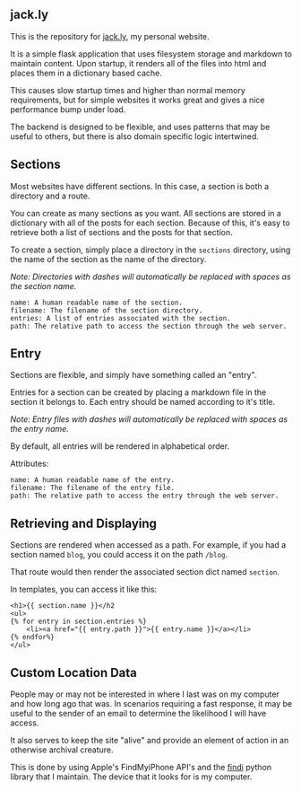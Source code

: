 ## jack.ly

This is the repository for [jack.ly](http://jack.ly), my personal website.

It is a simple flask application that uses filesystem storage and
markdown to maintain content. Upon startup, it renders all of the
files into html and places them in a dictionary based cache.

This causes slow startup times and higher than normal memory requirements,
but for simple websites it works great and gives a nice performance bump
under load.

The backend is designed to be flexible, and uses patterns that may be
useful to others, but there is also domain specific logic intertwined.

## Sections

Most websites have different sections. In this case, a section
is both a directory and a route.

You can create as many sections as you want. All sections are stored
in a dictionary with all of the posts for each section. Because of this,
it's easy to retrieve both a list of sections and the posts for that
section.

To create a section, simply place a directory in the `sections` directory,
using the name of the section as the name of the directory.

*Note: Directories with dashes will automatically be replaced with spaces
as the section name.*

    name: A human readable name of the section.
    filename: The filename of the section directory.
    entries: A list of entries associated with the section.
    path: The relative path to access the section through the web server.


## Entry

Sections are flexible, and simply have something called an "entry".

Entries for a section can be created by placing a markdown file in the
section it belongs to. Each entry should be named according to it's title.

*Note: Entry files with dashes will automatically be replaced with spaces
as the entry name.*

By default, all entries will be rendered in alphabetical order.

Attributes:

    name: A human readable name of the entry.
    filename: The filename of the entry file.
    path: The relative path to access the entry through the web server.

## Retrieving and Displaying

Sections are rendered when accessed as a path. For example, if you had
a section named `blog`, you could access it on the path `/blog`.

That route would then render the associated section dict named `section`.

In templates, you can access it like this:

    <h1>{{ section.name }}</h2
    <ul>
    {% for entry in section.entries %}
        <li><a href="{{ entry.path }}">{{ entry.name }}</a></li>
    {% endfor%}
    </ul>

## Custom Location Data

People may or may not be interested in where I last was on my computer
and how long ago that was. In scenarios requiring a fast response, it
may be useful to the sender of an email to determine the likelihood I
will have access.

It also serves to keep the site "alive" and provide an element of
action in an otherwise archival creature.

This is done by using Apple's FindMyiPhone API's and the [findi](https://github.com/pearkes/findi) python
library that I maintain. The device that it looks for is my computer.

